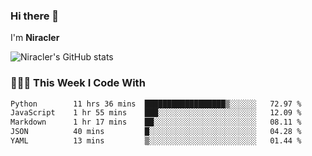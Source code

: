 ### Hi there 👋

I'm **Niracler**

![Niracler's GitHub stats](https://github-readme-stats.vercel.app/api?username=Niracler&show_icons=true)


### 👨🏻‍💻 This Week I Code With

<!--START_SECTION:waka-->

```txt
Python        11 hrs 36 mins  ██████████████████▒░░░░░░   72.97 %
JavaScript    1 hr 55 mins    ███░░░░░░░░░░░░░░░░░░░░░░   12.09 %
Markdown      1 hr 17 mins    ██░░░░░░░░░░░░░░░░░░░░░░░   08.11 %
JSON          40 mins         █░░░░░░░░░░░░░░░░░░░░░░░░   04.28 %
YAML          13 mins         ▒░░░░░░░░░░░░░░░░░░░░░░░░   01.44 %
```

<!--END_SECTION:waka-->
